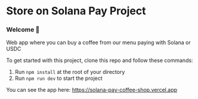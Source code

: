 # Store on Solana Pay Project

### **Welcome 👋**

Web app where you can buy a coffee from our menu paying with Solana or USDC

To get started with this project, clone this repo and follow these commands:

1. Run `npm install` at the root of your directory
2. Run `npm run dev` to start the project


You can see the app here: https://solana-pay-coffee-shop.vercel.app
